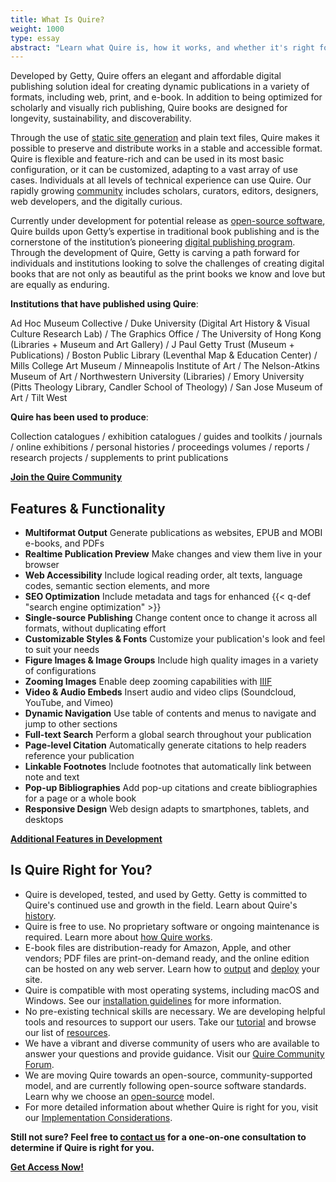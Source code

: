 ```yaml
---
title: What Is Quire?
weight: 1000
type: essay
abstract: "Learn what Quire is, how it works, and whether it's right for you"
---
```


Developed by Getty, Quire offers an elegant and affordable digital publishing solution ideal for creating dynamic publications in a variety of formats, including web, print, and e-book. In addition to being optimized for scholarly and visually rich publishing, Quire books are designed for longevity, sustainability, and discoverability.

Through the use of [static site generation](/about/how-it-works/) and plain text files, Quire makes it possible to preserve and distribute works in a stable and accessible format. Quire is flexible and feature-rich and can be used in its most basic configuration, or it can be customized, adapting to a  vast array of use cases. Individuals at all levels of technical experience can use Quire. Our rapidly growing [community](/community/community-showcase/) includes scholars, curators, editors, designers, web developers, and the digitally curious.

Currently under development for potential release as [open-source software](/about/open-source/), Quire builds upon Getty’s expertise in traditional book publishing and is the cornerstone of the institution’s pioneering [digital publishing program](https://www.getty.edu/publications/digital/index.html). Through the development of Quire, Getty is carving a path forward for individuals and institutions looking to solve the challenges of creating digital books that are not only as beautiful as the print books we know and love but are equally as enduring.

**Institutions that have published using Quire**:

Ad Hoc Museum Collective / Duke University (Digital Art History & Visual Culture Research Lab) / The Graphics Office / The University of Hong Kong (Libraries + Museum and Art Gallery) / J Paul Getty Trust (Museum + Publications) / Boston Public Library (Leventhal Map & Education Center) / Mills College Art Museum / Minneapolis Institute of Art / The Nelson-Atkins Museum of Art / Northwestern University (Libraries) / Emory University (Pitts Theology Library, Candler School of Theology) / San Jose Museum of Art / Tilt West

**Quire has been used to produce**:

Collection catalogues / exhibition catalogues / guides and toolkits / journals / online exhibitions / personal histories / proceedings volumes / reports / research projects / supplements to print publications

<div class="action-button">

[**Join the Quire Community**](/community/join-us/)
</div>

## Features & Functionality

<div class="feature-list">

- **Multiformat Output** Generate publications as websites, EPUB and MOBI e-books, and PDFs
- **Realtime Publication Preview** Make changes and view them live in your browser
- **Web Accessibility** Include logical reading order, alt texts, language codes, semantic section elements, and more
- **SEO Optimization** Include metadata and tags for enhanced {{< q-def "search engine optimization" >}}
- **Single-source Publishing** Change content once to change it across all formats, without duplicating effort
- **Customizable Styles & Fonts** Customize your publication's look and feel to suit your needs
- **Figure Images & Image Groups** Include high quality images in a variety of configurations
- **Zooming Images** Enable deep zooming capabilities with [IIIF](https://iiif.io/)
- **Video & Audio Embeds** Insert audio and video clips (Soundcloud, YouTube, and Vimeo)
- **Dynamic Navigation**  Use table of contents and menus to navigate and jump to other sections
- **Full-text Search** Perform a global search throughout your publication
- **Page-level Citation** Automatically generate citations to help readers reference your publication
- **Linkable Footnotes** Include footnotes that automatically link between note and text
- **Pop-up Bibliographies** Add pop-up citations and create bibliographies for a page or a whole book
- **Responsive Design** Web design adapts to smartphones, tablets, and desktops

</div>

<div class="action-button">

[**Additional Features in Development**](/about/roadmap/)
</div>

## Is Quire Right for You?

- Quire is developed, tested, and used by Getty. Getty is committed to Quire's continued use and growth in the field. Learn about Quire's [history](/about/history/).
- Quire is free to use. No proprietary software or ongoing maintenance is required. Learn more about [how Quire works](/about/how-it-works/).
- E-book files are distribution-ready for Amazon, Apple, and other vendors; PDF files are print-on-demand ready, and the online edition can be hosted on any web server. Learn how to [output](/documentation/multiformat-output/) and [deploy](/documentation/site-deploy/) your site.
- Quire is compatible with most operating systems, including macOS and Windows. See our [installation guidelines](/documentation/install-uninstall/) for more information.
- No pre-existing technical skills are necessary. We are developing helpful tools and resources to support our users. Take our [tutorial](/learn/tutorial/) and browse our list of [resources](/learn/resources/).
- We have a vibrant and diverse community of users who are available to answer your questions and provide guidance. Visit our [Quire Community Forum](https://github.com/thegetty/quire/discussions).
- We are moving Quire towards an open-source, community-supported model, and are currently following open-source software standards. Learn why we choose an [open-source](/about/open-source/) model.
- For more detailed information about whether Quire is right for you, visit our [Implementation Considerations](/documentation/implementation/).

**Still not sure? Feel free to [contact us](mailto:quire@getty.edu) for a one-on-one consultation to determine if Quire is right for you.**

<div class="action-button">

[**Get Access Now!**](https://docs.google.com/forms/d/e/1FAIpQLScKOJEq9ivhwizmdazjuhxBII-s-5SUsnerWmyF8VteeeRBhA/viewform)
</div>
